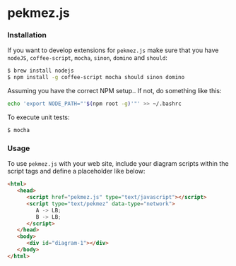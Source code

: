 # pekmez.js

### Installation

If you want to develop extensions for `pekmez.js` make sure that you have `nodeJS`, `coffee-script`, `mocha`, `sinon`, `domino` and `should`:

```bash
$ brew install nodejs
$ npm install -g coffee-script mocha should sinon domino
```

Assuming you have the correct NPM setup.. If not, do something like this:

```bash
echo 'export NODE_PATH="'$(npm root -g)'"' >> ~/.bashrc
```

To execute unit tests:

```bash
$ mocha
```

### Usage

To use `pekmez.js` with your web site, include your diagram scripts within the script tags and define a placeholder like below:

```html
<html>
   <head>
      <script href="pekmez.js" type="text/javascript"></script>
      <script type="text/pekmez" data-type="network">
         A -> LB;
         B -> LB;
      </script>
   </head>
   <body>
      <div id="diagram-1"></div>
   </body>
</html>
```
